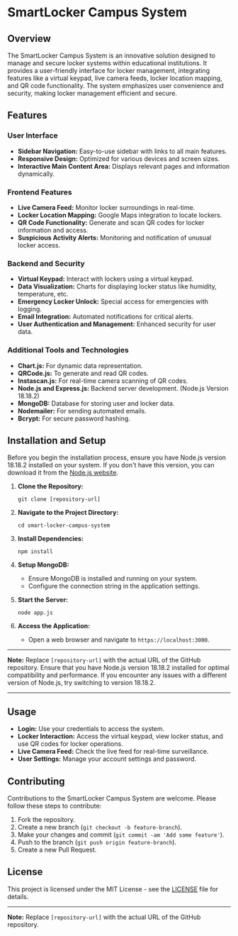 # SmartLocker Campus System

## Overview
The SmartLocker Campus System is an innovative solution designed to manage and secure locker systems within educational institutions. It provides a user-friendly interface for locker management, integrating features like a virtual keypad, live camera feeds, locker location mapping, and QR code functionality. The system emphasizes user convenience and security, making locker management efficient and secure.

## Features

### User Interface
- **Sidebar Navigation:** Easy-to-use sidebar with links to all main features.
- **Responsive Design:** Optimized for various devices and screen sizes.
- **Interactive Main Content Area:** Displays relevant pages and information dynamically.

### Frontend Features
- **Live Camera Feed:** Monitor locker surroundings in real-time.
- **Locker Location Mapping:** Google Maps integration to locate lockers.
- **QR Code Functionality:** Generate and scan QR codes for locker information and access.
- **Suspicious Activity Alerts:** Monitoring and notification of unusual locker access.

### Backend and Security
- **Virtual Keypad:** Interact with lockers using a virtual keypad.
- **Data Visualization:** Charts for displaying locker status like humidity, temperature, etc.
- **Emergency Locker Unlock:** Special access for emergencies with logging.
- **Email Integration:** Automated notifications for critical alerts.
- **User Authentication and Management:** Enhanced security for user data.

### Additional Tools and Technologies
- **Chart.js:** For dynamic data representation.
- **QRCode.js:** To generate and read QR codes.
- **Instascan.js:** For real-time camera scanning of QR codes.
- **Node.js and Express.js:** Backend server development. (Node.js Version 18.18.2)
- **MongoDB:** Database for storing user and locker data.
- **Nodemailer:** For sending automated emails.
- **Bcrypt:** For secure password hashing.


## Installation and Setup

Before you begin the installation process, ensure you have Node.js version 18.18.2 installed on your system. If you don't have this version, you can download it from the [Node.js website](https://nodejs.org/).

1. **Clone the Repository:**
   ```
   git clone [repository-url]
   ```

2. **Navigate to the Project Directory:**
   ```
   cd smart-locker-campus-system
   ```

3. **Install Dependencies:**
   ```
   npm install
   ```

4. **Setup MongoDB:**
   - Ensure MongoDB is installed and running on your system.
   - Configure the connection string in the application settings.

5. **Start the Server:**
   ```
   node app.js
   ```

6. **Access the Application:**
   - Open a web browser and navigate to `https://localhost:3000`.

---

**Note:** Replace `[repository-url]` with the actual URL of the GitHub repository. Ensure that you have Node.js version 18.18.2 installed for optimal compatibility and performance. If you encounter any issues with a different version of Node.js, try switching to version 18.18.2.

---

## Usage

- **Login:** Use your credentials to access the system.
- **Locker Interaction:** Access the virtual keypad, view locker status, and use QR codes for locker operations.
- **Live Camera Feed:** Check the live feed for real-time surveillance.
- **User Settings:** Manage your account settings and password.

## Contributing

Contributions to the SmartLocker Campus System are welcome. Please follow these steps to contribute:

1. Fork the repository.
2. Create a new branch (`git checkout -b feature-branch`).
3. Make your changes and commit (`git commit -am 'Add some feature'`).
4. Push to the branch (`git push origin feature-branch`).
5. Create a new Pull Request.

## License

This project is licensed under the MIT License - see the [LICENSE](LICENSE) file for details.

---

**Note:** Replace `[repository-url]` with the actual URL of the GitHub repository.